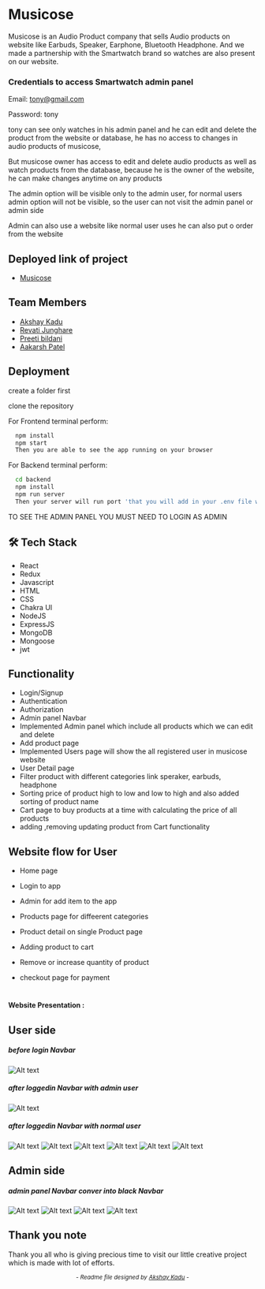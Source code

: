 #  Musicose 

Musicose is an Audio Product company that sells Audio products on website like Earbuds, Speaker, Earphone, Bluetooth Headphone.
And we made a partnership with the Smartwatch brand so watches are also present on our website.

### Credentials to access Smartwatch admin panel
Email: tony@gmail.com 

Password: tony

tony can see only watches in his admin panel and he can edit and delete the product from the website or database, 
he has no access to changes in audio products of musicose,

But musicose owner has access to edit and delete audio products as well as watch products from the database, 
because he is the owner of the website, he can make changes anytime on any products

The admin option will be visible only to the admin user, for normal users admin option will not be visible, so the user can not visit the admin panel or admin side

Admin can also use a website like normal user uses he can also put o order from the website  

## Deployed link of project
- <a href="https://musicose.vercel.app/">Musicose</a>

## Team Members

<ul>
  <li><a href="https://github.com/akshaykadu24">Akshay Kadu</a></li>
  <li><a href="https://github.com/RevatiJunghare">Revati Junghare</a></li>
  <li><a href="https://github.com/Preetibildani">Preeti bildani</a></li>
  <li><a href="https://github.com/aakarshpatel84">Aakarsh Patel</a></li>
  
</ul>


## Deployment

create a folder first 

clone the repository

For Frontend terminal perform:

```bash
  npm install
  npm start
  Then you are able to see the app running on your browser
```

For Backend terminal perform:


```bash
  cd backend
  npm install
  npm run server
  Then your server will run port 'that you will add in your .env file with monogo atlas url'
```

TO SEE THE ADMIN PANEL YOU MUST NEED TO LOGIN AS ADMIN


## 🛠 Tech Stack

- React
- Redux
- Javascript
- HTML
- CSS
- Chakra UI
- NodeJS
- ExpressJS
- MongoDB
- Mongoose
- jwt



## Functionality

- Login/Signup
- Authentication
- Authorization
- Admin panel Navbar
- Implemented Admin panel which include all products which we can edit and delete
- Add product page
- Implemented Users page will show the all registered user in musicose website
- User Detail page 
- Filter product with different categories link speraker, earbuds, headphone
- Sorting price of product high to low and low to high and also added sorting of 
product name
- Cart page to buy products at a time with calculating the price of all products
- adding ,removing updating product from Cart functionality 



## Website flow for User

- Home page

- Login to app

- Admin for add item to the app

- Products page for diffeerent categories

- Product detail on single Product page

- Adding product to cart 

- Remove or increase quantity of product 

- checkout page for payment





#
#### Website Presentation :
## User side
##### before login Navbar
![Alt text](public/redme/Screenshot%20(276).png)

##### after loggedin Navbar with admin user 
![Alt text](public/redme/Screenshot%20(278).png)

##### after loggedin Navbar with normal user 
![Alt text](public/redme/Screenshot%20(290).png)
![Alt text](public/redme/Screenshot%20(279).png)
![Alt text](public/redme/Screenshot%202023-03-07%20024326.png)
![Alt text](public/redme/Screenshot%20(280).png)
![Alt text](public/redme/Screenshot%20(281).png)
![Alt text](public/redme/Screenshot%20(282).png)
## Admin side
##### admin panel Navbar conver into black Navbar
![Alt text](public/redme/Screenshot%20(283).png)
![Alt text](public/redme/Screenshot%20(284).png)
![Alt text](public/redme/Screenshot%20(286).png)
![Alt text](public/redme/Screenshot%20(287).png)



## Thank you note
Thank you all who is giving precious time to visit our little creative project which is made with lot of efforts.

_<p align="center"><sub>- Readme file designed by <a href="https://github.com/akshaykadu24">Akshay Kadu</a> -</sub></p>_
